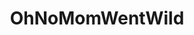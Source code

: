 ---
title: OhNoMomWentWild
crosslinks:
- u_imguralbumbot
- youtubefactsbot
- OhNoDadWentWild
- livven
- youtubot
- tmsbmeta
- unlikely_Coraline
- feet
- gonewildstories
- CuteAndSporty
- ihavesex
- kay_everet
- gonewild
- PlayMe
- fuckswithducks
- homegrowntits
- BoozenBoobs
- john_yukis_bots
- milf
- WrestleWithThePlot
---